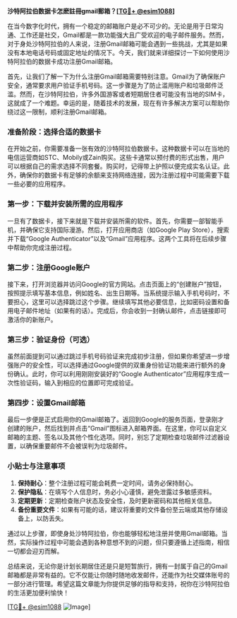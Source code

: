**沙特阿拉伯数据卡怎麽註冊gmail郵箱？[[TG💪+ @esim1088](https://t.me/s/esim1088)]**

在当今数字化时代，拥有一个稳定的邮箱账户是必不可少的。无论是用于日常沟通、工作还是社交，Gmail都是一款功能强大且广受欢迎的电子邮件服务。然而，对于身处沙特阿拉伯的人来说，注册Gmail邮箱可能会遇到一些挑战，尤其是如果没有本地电话号码或固定地址的情况下。今天，我们就来详细探讨一下如何使用沙特阿拉伯的数据卡成功注册Gmail邮箱。

首先，让我们了解一下为什么注册Gmail邮箱需要特别注意。Gmail为了确保账户安全，通常要求用户验证手机号码。这一步骤是为了防止滥用账户和垃圾邮件泛滥。然而，在沙特阿拉伯，许多外国游客或者短期居住者可能没有当地的SIM卡，这就成了一个难题。幸运的是，随着技术的发展，现在有许多解决方案可以帮助你绕过这一限制，顺利注册Gmail邮箱。

### 准备阶段：选择合适的数据卡

在开始之前，你需要准备一张有效的沙特阿拉伯数据卡。这种数据卡可以在当地的电信运营商如STC、Mobily或Zain购买。这些卡通常以预付费的形式出售，用户可以根据自己的需求选择不同套餐。购买时，记得带上护照以便完成实名认证。此外，确保你的数据卡有足够的余额来支持网络连接，因为注册过程中可能需要下载一些必要的应用程序。

### 第一步：下载并安装所需的应用程序

一旦有了数据卡，接下来就是下载并安装所需的软件。首先，你需要一部智能手机，并确保它支持国际漫游。然后，打开应用商店（如Google Play Store），搜索并下载“Google Authenticator”以及“Gmail”应用程序。这两个工具将在后续步骤中帮助你完成注册过程。

### 第二步：注册Google账户

接下来，打开浏览器并访问Google的官方网站。点击页面上的“创建账户”按钮，按照提示填写基本信息，例如姓名、出生日期等。当系统提示输入手机号码时，不要担心，这里可以选择跳过这个步骤。继续填写其他必要信息，比如密码设置和备用电子邮件地址（如果有的话）。完成后，你会收到一封确认邮件，点击链接即可激活你的新账户。

### 第三步：验证身份（可选）

虽然前面提到可以通过跳过手机号码验证来完成初步注册，但如果你希望进一步增强账户的安全性，可以选择通过Google提供的双重身份验证功能来进行额外的身份确认。此时，你可以利用刚刚安装好的“Google Authenticator”应用程序生成一次性验证码，输入到相应的位置即可完成验证。

### 第四步：设置Gmail邮箱

最后一步便是正式启用你的Gmail邮箱了。返回到Google的服务页面，登录刚才创建的账户，然后找到并点击“Gmail”图标进入邮箱界面。在这里，你可以自定义邮箱的主题、签名以及其他个性化选项。同时，别忘了定期检查垃圾邮件过滤器设置，以确保重要邮件不会被误判为垃圾邮件。

### 小贴士与注意事项

1. **保持耐心**：整个注册过程可能会耗费一定时间，请务必保持耐心。
2. **保护隐私**：在填写个人信息时，务必小心谨慎，避免泄露过多敏感资料。
3. **定期更新**：定期检查账户状态及安全性，及时更新密码和其他相关信息。
4. **备份重要文件**：如果有可能的话，建议将重要的文件备份至云端或其他存储设备上，以防丢失。

通过以上步骤，即使身处沙特阿拉伯，你也能够轻松地注册并使用Gmail邮箱。当然，实际操作过程中可能会遇到各种意想不到的问题，但只要遵循上述指南，相信一切都会迎刃而解。

总结来说，无论你是计划长期居住还是只是短暂旅行，拥有一封属于自己的Gmail邮箱都是非常有益的。它不仅能让你随时随地收发邮件，还能作为社交媒体账号的一部分进行管理。希望这篇文章能为你提供足够的指导和支持，祝你在沙特阿拉伯的生活更加便利愉快！

[[TG💪+ @esim1088](https://t.me/s/esim1088) ![Image](https://i.postimg.cc/4NQfJmqS/Snipaste-2025-05-13-00-14-12.png)]